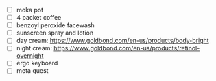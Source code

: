 
- [ ] moka pot
- [ ] 4 packet coffee
- [ ] benzoyl peroxide facewash
- [ ] sunscreen spray and lotion
- [ ] day cream: https://www.goldbond.com/en-us/products/body-bright
- [ ] night cream: https://www.goldbond.com/en-us/products/retinol-overnight
- [ ] ergo keyboard
- [ ] meta quest